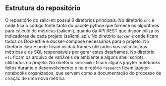## Estrutura do repositório
O repositório do salic-ml possui 6 diretórios principais. No diretório `src` é onde fica o código fonte tanto do pacote python que fornece os algoritmos para cálculo de métricas (salicml), quanto da API REST que disponibiliza os indicadores de cada projeto (salicml_api). No diretório `docker` é onde ficam todos os Dockerfile e docker-compose necessários para o projeto. No diretório `data` é onde ficam os dataframes utilizados nos cálculos das métricas e os SQL responsáveis por gerar estes dataframes. No diretório `etc` ficam os arquivo de variáveis de ambiente e alguns shell scripts utilizados no projeto. No diretório `notebooks` ficam alguns jupyter notebooks feitos durante o desenvolvimento e no diretório `research` ficam jupyter-notebooks organizados, que servem como a documentação do processo de criação de uma nova métrica.

